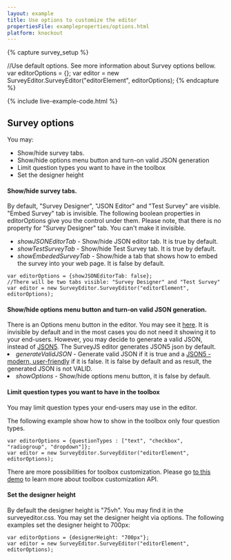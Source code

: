 ```yaml
---
layout: example
title: Use options to customize the editor
propertiesFile: exampleproperties/options.html 
platform: knockout
---
```

{% capture survey_setup %}

//Use default options. See more information about Survey options bellow.
var editorOptions = {};
var editor = new SurveyEditor.SurveyEditor("editorElement", editorOptions);
{% endcapture %}

{% include live-example-code.html %}
<h2>Survey options</h2>
You may:
<ul>
<li>Show/hide survey tabs.</li>
<li>Show/hide options menu button and turn-on valid JSON generation</li>
<li>Limit question types you want to have in the toolbox</li>
<li>Set the designer height</li>
</ul>
<h4>Show/hide survey tabs.</h4>
By default, "Survey Designer", "JSON Editor" and "Test Survey" are visible. "Embed Survey" tab is invisible.
The following boolean properties in editorOptions give you the control under them. Please note, that there is no property for "Survey Designer" tab. You can't make it invisible.
<ul>
<li><i>showJSONEditorTab</i> - Show/hide JSON editor tab. It is true by default.</li>
<li><i>showTestSurveyTab</i> - Show/hide Test Survey tab. It is true by default.</li>
<li><i>showEmbededSurveyTab</i> - Show/hide a tab that shows how to embed the survey into your web page. It is false by default.</li>
</ul>
<pre><code class="language-javascript">var editorOptions = {showJSONEditorTab: false};
//There will be two tabs visible: "Survey Designer" and "Test Survey"
var editor = new SurveyEditor.SurveyEditor("editorElement", editorOptions);
</code></pre>

<h4>Show/hide options menu button and turn-on valid JSON generation.</h4>
There is an Options menu button in the editor. You may see it <a href="http://surveyjs.org/builder/">here</a>. It is invisible by default and in the most cases you do not need it showing it to your end-users. However, you may decide to generate a valid JSON, instead of <a href="http://json5.org/">JSON5</a>. The SurveyJS editor generates JSON5 json by default.
<li><i>generateValidJSON</i> - Generate valid JSON if it is true and a <a href="http://json5.org/">JSON5 - modern, user-friendly</a> if it is false. It is false by default and as result, the generated JSON is not VALID.</li>
<li><i>showOptions</i> - Show/hide options menu button, it is false by default.</li>

<h4>Limit question types you want to have in the toolbox</h4>
You may limit question types your end-users may use in the editor.

The following example show how to show in the toolbox only four question types.
<pre><code class="language-javascript">var editorOptions = {questionTypes : ["text", "checkbox", "radiogroup", "dropdown"]};
var editor = new SurveyEditor.SurveyEditor("editorElement", editorOptions);
</code></pre>

There are more possibilities for toolbox customization. Please go <a href="{{ site.baseurl }}/examples/toolboxcustomization.html">to this demo</a> to learn more about toolbox customization API.
<h4>Set the designer height</h4>
By default the designer height is "75vh". You may find it in the surveyeditor.css. You may set the designer height via options. The following examples set the designer height to 700px:
<pre><code class="language-javascript">var editorOptions = {designerHeight: "700px"};
var editor = new SurveyEditor.SurveyEditor("editorElement", editorOptions);
</code></pre>
